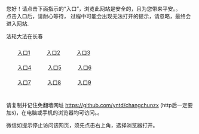 您好！请点击下面指示的“入口”，浏览此网站是安全的，且为您带来平安。。 <br/>
点击入口后，请耐心等待， 过程中可能会出现无法打开的提示，请忽略，最终会进入网站. </br>

法轮大法在长春<br/>
<div style="padding:10px"><a style="margin:20px" target="_blank" href="https://d2551uc456vxh7.cloudfront.net/2Qpsp?yabkwaq" id="ccLink1" rel="nofollow">入口1</a> <a target="_blank" style="margin:20px" href="https://dzfjzbianrxdj.cloudfront.net/2Qpsp?nbmshx" id="ccLink2" rel="nofollow">入口2</a> <a style="margin:20px" target="_blank" href="https://d1z6kfnsvx5dmj.cloudfront.net/2Qpsp?vdffkanu" id="ccLink3" rel="nofollow">入口3</a></div>

<div style="padding:10px" ><a style="margin:20px" target="_blank" href="https://d2551uc456vxh7.cloudfront.net/2Qpsp?yabkwaq" id="ccLink4" rel="nofollow">入口4</a> <a style="margin:20px" href="https://dzfjzbianrxdj.cloudfront.net/2Qpsp?nbmshx" target="_blank" id="ccLink5" rel="nofollow">入口5</a> <a style="margin:20px" href="https://d1z6kfnsvx5dmj.cloudfront.net/2Qpsp?vdffkanu" target="_blank" id="ccLink6" rel="nofollow">入口6</a></div>

<div style="padding:10px"><a style="margin:20px" target="_blank" href="https://d2551uc456vxh7.cloudfront.net/2Qpsp?yabkwaq" id="ccLink7" rel="nofollow">入口7</a> <a style="margin:20px" href="https://dzfjzbianrxdj.cloudfront.net/2Qpsp?nbmshx" target="_blank" id="ccLink8" rel="nofollow">入口8</a> <a style="margin:20px" target="_blank" href="https://d1z6kfnsvx5dmj.cloudfront.net/2Qpsp?vdffkanu" id="ccLink9" rel="nofollow">入口9</a></div>

<br/>



请复制并记住免翻墙网址 https://github.com/yntd/changchunzx (http后一定要加s)，在电脑或手机的浏览器均可访问。。<br/>

微信如提示停止访问该网页，须先点击右上角，选择浏览器打开。
